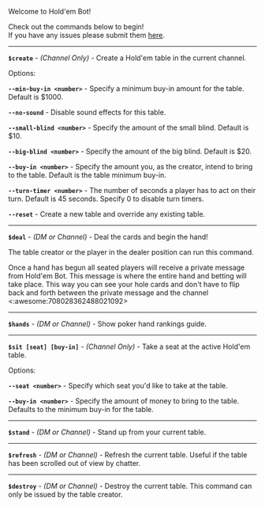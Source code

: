 Welcome to Hold'em Bot!

Check out the commands below to begin!  
If you have any issues please submit them [here](https://github.com/chevtek/holdem-bot/issues).

---------------

**`$create`** - _(Channel Only)_ - Create a Hold'em table in the current channel.

Options:

**`--min-buy-in <number>`** - Specify a minimum buy-in amount for the table. Default is $1000.

**`--no-sound`** - Disable sound effects for this table.

**`--small-blind <number>`** - Specify the amount of the small blind. Default is $10.

**`--big-blind <number>`** - Specify the amount of the big blind. Default is $20.

**`--buy-in <number>`** - Specify the amount you, as the creator, intend to bring to the table. Default is the table minimum buy-in.

**`--turn-timer <number>`** - The number of seconds a player has to act on their turn. Default is 45 seconds. Specify 0 to disable turn timers.

**`--reset`** - Create a new table and override any existing table.

---------------

**`$deal`** - _(DM or Channel)_ - Deal the cards and begin the hand!

The table creator or the player in the dealer position can run this command.

Once a hand has begun all seated players will receive a private message from Hold'em Bot. This message is where the entire hand and betting will take place. This way you can see your hole cards and don't have to flip back and forth between the private message and the channel <:awesome:708028362488021092>

---------------

**`$hands`** - _(DM or Channel)_ - Show poker hand rankings guide.

---------------

**`$sit [seat] [buy-in]`** - _(Channel Only)_ - Take a seat at the active Hold'em table.

Options:

**`--seat <number>`** - Specify which seat you'd like to take at the table.

**`--buy-in <number>`** - Specify the amount of money to bring to the table. Defaults to the minimum buy-in for the table.

---------------

**`$stand`** - _(DM or Channel)_ - Stand up from your current table.

---------------

**`$refresh`** - _(DM or Channel)_ - Refresh the current table. Useful if the table has been scrolled out of view by chatter.

---------------

**`$destroy`** - _(DM or Channel)_ - Destroy the current table. This command can only be issued by the table creator.